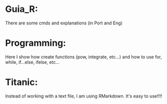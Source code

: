 # Guia_R:

There are some cmds and explanations (in Port and Eng)

# Programming:

Here I show how create functions (pow, integrate, etc...) and how to use for, while, if...else, ifelse, etc...

# Titanic:

Instead of working with a text file, I am using RMarkdown. It's easy to use!!!!